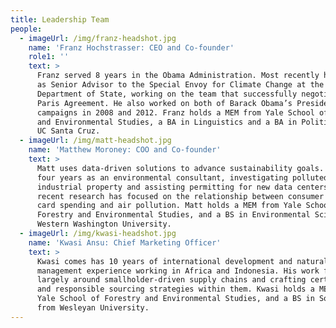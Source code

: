 ```yaml
---
title: Leadership Team
people:
  - imageUrl: /img/franz-headshot.jpg
    name: 'Franz Hochstrasser: CEO and Co-founder'
    role1: ''
    text: >
      Franz served 8 years in the Obama Administration. Most recently he served
      as Senior Advisor to the Special Envoy for Climate Change at the U.S.
      Department of State, working on the team that successfully negotiated the
      Paris Agreement. He also worked on both of Barack Obama’s Presidential
      campaigns in 2008 and 2012. Franz holds a MEM from Yale School of Forestry
      and Environmental Studies, a BA in Linguistics and a BA in Politics from
      UC Santa Cruz.
  - imageUrl: /img/matt-headshot.jpg
    name: 'Matthew Moroney: COO and Co-founder'
    text: >
      Matt uses data-driven solutions to advance sustainability goals. He spent
      four years as an environmental consultant, investigating polluted
      industrial property and assisting permitting for new data centers. His
      recent research has focused on the relationship between consumer credit
      card spending and air pollution. Matt holds a MEM from Yale School of
      Forestry and Environmental Studies, and a BS in Environmental Science from
      Western Washington University.
  - imageUrl: /img/kwasi-headshot.jpg
    name: 'Kwasi Ansu: Chief Marketing Officer'
    text: >
      Kwasi comes has 10 years of international development and natural resource
      management experience working in Africa and Indonesia. His work focused
      largely around smallholder-driven supply chains and crafting certification
      and responsible sourcing strategies within them. Kwasi holds a MEM from
      Yale School of Forestry and Environmental Studies, and a BS in Sociology
      from Wesleyan University.
---
```


